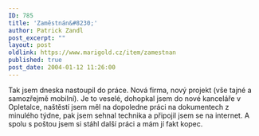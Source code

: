 ```yaml
---
ID: 785
title: 'Zaměstnán&#8230;'
author: Patrick Zandl
post_excerpt: ""
layout: post
oldlink: https://www.marigold.cz/item/zamestnan
published: true
post_date: 2004-01-12 11:26:00
---
```

Tak jsem dneska nastoupil do práce. Nová firma, nový projekt (vše tajné a samozřejmě mobilní). Je to veselé, dohopkal jsem do nové kanceláře v Opletalce, naštěstí jsem měl na dopoledne práci na dokumentech z minulého týdne, pak jsem sehnal technika a připojil jsem se na internet. A spolu s poštou jsem si stáhl další práci a mám jí fakt kopec.